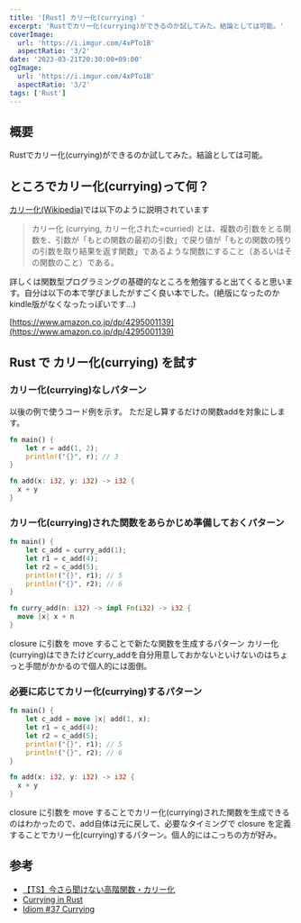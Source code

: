 ```yaml
---
title: '[Rust] カリー化(currying) '
excerpt: 'Rustでカリー化(currying)ができるのか試してみた。結論としては可能。'
coverImage: 
  url: 'https://i.imgur.com/4xPTo1B'
  aspectRatio: '3/2'
date: '2023-03-21T20:30:00+09:00'
ogImage:
  url: 'https://i.imgur.com/4xPTo1B'
  aspectRatio: '3/2'
tags: ['Rust']
---
```

  
## 概要

Rustでカリー化(currying)ができるのか試してみた。結論としては可能。

## ところでカリー化(currying)って何？

[カリー化(Wikipedia)](https://ja.wikipedia.org/wiki/%E3%82%AB%E3%83%AA%E3%83%BC%E5%8C%96)では以下のように説明されています

>カリー化 (currying, カリー化された=curried) とは、複数の引数をとる関数を、引数が「もとの関数の最初の引数」で戻り値が「もとの関数の残りの引数を取り結果を返す関数」であるような関数にすること（あるいはその関数のこと）である。

詳しくは関数型プログラミングの基礎的なところを勉強すると出てくると思います。自分は以下の本で学びましたがすごく良い本でした。(絶版になったのかkindle版がなくなったっぽいです...)

[https://www.amazon.co.jp/dp/4295001139](https://www.amazon.co.jp/dp/4295001139)

## Rust で カリー化(currying) を試す

### カリー化(currying)なしパターン

以後の例で使うコード例を示す。
ただ足し算するだけの関数addを対象にします。

```rust
fn main() {
    let r = add(1, 2);
    println!("{}", r); // 3
}

fn add(x: i32, y: i32) -> i32 {
  x + y
}
```

### カリー化(currying)された関数をあらかじめ準備しておくパターン

```rust
fn main() {
    let c_add = curry_add(1);
    let r1 = c_add(4); 
    let r2 = c_add(5);
    println!("{}", r1); // 5
    println!("{}", r2); // 6
}

fn curry_add(n: i32) -> impl Fn(i32) -> i32 {
  move |x| x + n
}
```

closure に引数を move することで新たな関数を生成するパターン
カリー化(currying)はできたけどcurry_addを自分用意しておかないといけないのはちょっと手間がかかるので個人的には面倒。

### 必要に応じてカリー化(currying)するパターン

```rust
fn main() {
    let c_add = move |x| add(1, x);
    let r1 = c_add(4); 
    let r2 = c_add(5);
    println!("{}", r1); // 5
    println!("{}", r2); // 6
}

fn add(x: i32, y: i32) -> i32 {
  x + y
}
```

closure に引数を move することでカリー化(currying)された関数を生成できるのはわかったので、add自体は元に戻して、必要なタイミングで closure を定義することでカリー化(currying)するパターン。個人的にはこっちの方が好み。

## 参考

- [【TS】今さら聞けない高階関数・カリー化](https://zenn.dev/nekoniki/articles/5b7980fac91048775931)
- [Currying in Rust](https://hashnode.com/post/currying-in-rust-cjpfb0i2z00cm56s2aideuo4z)
- [Idiom #37 Currying](https://programming-idioms.org/idiom/37/currying/2218/rust)